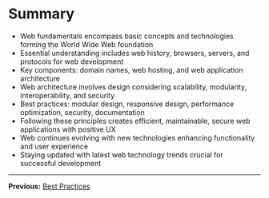 # Summary

- Web fundamentals encompass basic concepts and technologies forming the World Wide Web foundation
- Essential understanding includes web history, browsers, servers, and protocols for web development
- Key components: domain names, web hosting, and web application architecture
- Web architecture involves design considering scalability, modularity, interoperability, and security
- Best practices: modular design, responsive design, performance optimization, security, documentation
- Following these principles creates efficient, maintainable, secure web applications with positive UX
- Web continues evolving with new technologies enhancing functionality and user experience
- Staying updated with latest web technology trends crucial for successful development

---

**Previous:** [Best Practices](best_practices.md)
